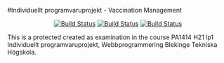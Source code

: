 #Individuellt programvaruprojekt - Vaccination Management

<p align="center">
<!-- <a href="https://travis-ci.org/VeronicaAxelsson/mvc-projekt"><img src="https://travis-ci.org/VeronicaAxelsson/mvc-projekt.svg" alt="Build Status"></a> -->
<a href="https://scrutinizer-ci.com/g/VeronicaAxelsson/individuellt-programvaruprojekt/?branch=master"><img src="https://scrutinizer-ci.com/g/VeronicaAxelsson/individuellt-programvaruprojekt/badges/quality-score.png?b=master" alt="Build Status"></a>
<a href="https://scrutinizer-ci.com/g/VeronicaAxelsson/individuellt-programvaruprojekt/?branch=master""><img src="https://scrutinizer-ci.com/g/VeronicaAxelsson/individuellt-programvaruprojekt/badges/build.png?b=master" alt="Build Status"></a>
<a href="https://scrutinizer-ci.com/g/VeronicaAxelsson/individuellt-programvaruprojekt/?branch=master"><img src="https://scrutinizer-ci.com/g/VeronicaAxelsson/individuellt-programvaruprojekt/badges/code-intelligence.svg?b=master" alt="Build Status"></a>

This is a protected created as examination in the course PA1414 H21 lp1 Individuellt programvaruprojekt, Webbprogrammering Blekinge Tekniska Högskola.
